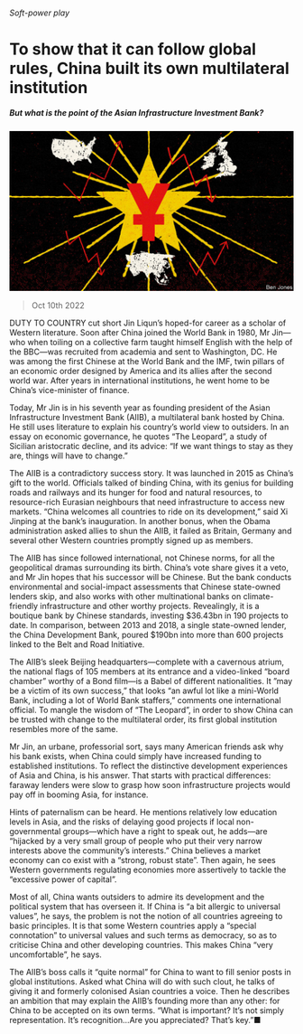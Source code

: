###### Soft-power play

# To show that it can follow global rules, China built its own multilateral institution 

##### But what is the point of the Asian Infrastructure Investment Bank? 

![image](images/20221015_SRD003.jpg) 

> Oct 10th 2022 

DUTY TO COUNTRY cut short Jin Liqun’s hoped-for career as a scholar of Western literature. Soon after China joined the World Bank in 1980, Mr Jin—who when toiling on a collective farm taught himself English with the help of the BBC—was recruited from academia and sent to Washington, DC. He was among the first Chinese at the World Bank and the IMF, twin pillars of an economic order designed by America and its allies after the second world war. After years in international institutions, he went home to be China’s vice-minister of finance.

Today, Mr Jin is in his seventh year as founding president of the Asian Infrastructure Investment Bank (AIIB), a multilateral bank hosted by China. He still uses literature to explain his country’s world view to outsiders. In an essay on economic governance, he quotes “The Leopard”, a study of Sicilian aristocratic decline, and its advice: “If we want things to stay as they are, things will have to change.”

The AIIB is a contradictory success story. It was launched in 2015 as China’s gift to the world. Officials talked of binding China, with its genius for building roads and railways and its hunger for food and natural resources, to resource-rich Eurasian neighbours that need infrastructure to access new markets. “China welcomes all countries to ride on its development,” said Xi Jinping at the bank’s inauguration. In another bonus, when the Obama administration asked allies to shun the AIIB, it failed as Britain, Germany and several other Western countries promptly signed up as members.

The AIIB has since followed international, not Chinese norms, for all the geopolitical dramas surrounding its birth. China’s vote share gives it a veto, and Mr Jin hopes that his successor will be Chinese. But the bank conducts environmental and social-impact assessments that Chinese state-owned lenders skip, and also works with other multinational banks on climate-friendly infrastructure and other worthy projects. Revealingly, it is a boutique bank by Chinese standards, investing $36.43bn in 190 projects to date. In comparison, between 2013 and 2018, a single state-owned lender, the China Development Bank, poured $190bn into more than 600 projects linked to the Belt and Road Initiative.

The AIIB’s sleek Beijing headquarters—complete with a cavernous atrium, the national flags of 105 members at its entrance and a video-linked “board chamber” worthy of a Bond film—is a Babel of different nationalities. It ”may be a victim of its own success,” that looks “an awful lot like a mini-World Bank, including a lot of World Bank staffers,” comments one international official. To mangle the wisdom of “The Leopard”, in order to show China can be trusted with change to the multilateral order, its first global institution resembles more of the same.

Mr Jin, an urbane, professorial sort, says many American friends ask why his bank exists, when China could simply have increased funding to established institutions. To reflect the distinctive development experiences of Asia and China, is his answer. That starts with practical differences: faraway lenders were slow to grasp how soon infrastructure projects would pay off in booming Asia, for instance.

Hints of paternalism can be heard. He mentions relatively low education levels in Asia, and the risks of delaying good projects if local non-governmental groups—which have a right to speak out, he adds—are “hijacked by a very small group of people who put their very narrow interests above the community’s interests.” China believes a market economy can co exist with a “strong, robust state”. Then again, he sees Western governments regulating economies more assertively to tackle the “excessive power of capital”.

Most of all, China wants outsiders to admire its development and the political system that has overseen it. If China is “a bit allergic to universal values”, he says, the problem is not the notion of all countries agreeing to basic principles. It is that some Western countries apply a “special connotation” to universal values and such terms as democracy, so as to criticise China and other developing countries. This makes China “very uncomfortable”, he says.

The AIIB’s boss calls it “quite normal” for China to want to fill senior posts in global institutions. Asked what China will do with such clout, he talks of giving it and formerly colonised Asian countries a voice. Then he describes an ambition that may explain the AIIB’s founding more than any other: for China to be accepted on its own terms. “What is important? It’s not simply representation. It’s recognition…Are you appreciated? That’s key.”■

